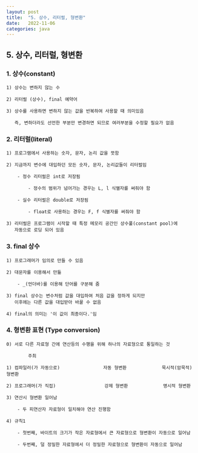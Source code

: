 ```yaml
---
layout: post
title:  "5. 상수, 리터럴, 형변환"
date:   2022-11-06
categories: java
---
```


## 5. 상수, 리터럴, 형변환

### 1. 상수(constant)

    1) 상수는 변하지 않는 수

    2) 리터럴 (상수), final 예약어

    3) 상수를 사용하면 변하지 않는 값을 반복하여 사용할 때 의미있음

       즉, 변하더라도 선언한 부분만 변경하면 되므로 여러부분을 수정할 필요가 없음

### 2. 리터럴(literal)

    1) 프로그램에서 사용하는 숫자, 문자, 논리 값을 뜻함

    2) 지금까지 변수에 대입하던 모든 숫자, 문자, 논리값들이 리터럴임

        - 정수 리터럴은 int로 저장됨

            - 정수의 범위가 넘어가는 경우는 L, l 식별자를 써줘야 함

        - 실수 리터럴은 double로 저장됨

            - float로 사용하는 경우는 F, f 식별자를 써줘야 함
   
    3) 리터럴은 프로그램이 시작할 때 특정 메모리 공간인 상수풀(constant pool)에
       자동으로 로딩 되어 있음

### 3. final 상수

    1) 프로그래머가 임의로 만들 수 있음

    2) 대문자를 이용해서 만듦

        - _(언더바)를 이용해 단어를 구분해 줌

    3) final 상수는 변수처럼 값을 대입하여 처음 값을 정하게 되지만
       이후에는 다른 값을 대입받아 바꿀 수 없음

    4) final의 의미는 '이 값이 최종이다.'임

### 4. 형변환 표현 (Type conversion)

    0) 서로 다른 자료형 간에 연산등의 수행을 위해 하나의 자료형으로 통일하는 것

            주최

    1) 컴파일러(가 자동으로)                자동 형변환             묵시적(암묵적) 형변환

    2) 프로그래머(가 직접)                  강제 형변환             명시적 형변환
    
    3) 연산시 형변환 일어남

        - 두 피연산자 자료형이 일치해야 연산 진행함

    4) 규칙1

        - 첫번째, 바이트의 크기가 작은 자료형에서 큰 자료형으로 형변환이 자동으로 일어남

        - 두번째, 덜 정밀한 자료형에서 더 정밀한 자료형으로 형변환이 자동으로 일어남